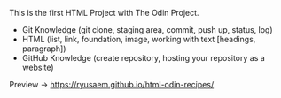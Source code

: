 This is the first HTML Project with The Odin Project.

- Git Knowledge (git clone, staging area, commit, push up, status, log)
- HTML (list, link, foundation, image, working with text [headings, paragraph])
- GitHub Knowledge (create repository, hosting your repository as a website)

Preview → https://ryusaem.github.io/html-odin-recipes/
